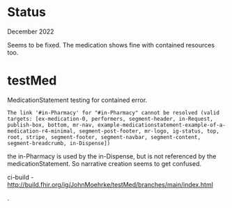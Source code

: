 # Status

December 2022

Seems to be fixed. The medication shows fine with contained resources too.

# testMed

MedicationStatement testing for contained error.

	The link '#in-Pharmacy' for "#in-Pharmacy" cannot be resolved (valid targets: [ex-medication-0, performers, segment-header, in-Request, publish-box, bottom, mr-nav, example-medicationstatement-example-of-a-medication-r4-minimal, segment-post-footer, mr-logo, ig-status, top, root, stripe, segment-footer, segment-navbar, segment-content, segment-breadcrumb, in-Dispense])

the in-Pharmacy is used by the in-Dispense, but is not referenced by the medicationStatement. So narrative creation seems to get confused.

ci-build - http://build.fhir.org/ig/JohnMoehrke/testMed/branches/main/index.html

.